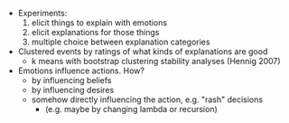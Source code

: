 * Experiments:
	1. elicit things to explain with emotions
	2. elicit explanations for those things
	3. multiple choice between explanation categories
* Clustered events by ratings of what kinds of explanations are good
	- k means with bootstrap clustering stability analyses (Hennig 2007)
* Emotions influence actions. How?
	- by influencing beliefs
	- by influencing desires
	- somehow directly influencing the action, e.g. "rash" decisions
		* (e.g. maybe by changing lambda or recursion)